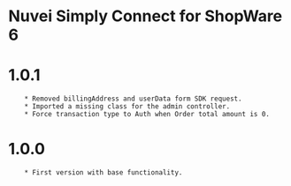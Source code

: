 # Nuvei Simply Connect for ShopWare 6

# 1.0.1
```
    * Removed billingAddress and userData form SDK request.
    * Imported a missing class for the admin controller.
    * Force transaction type to Auth when Order total amount is 0.
```

# 1.0.0
```
    * First version with base functionality.
```